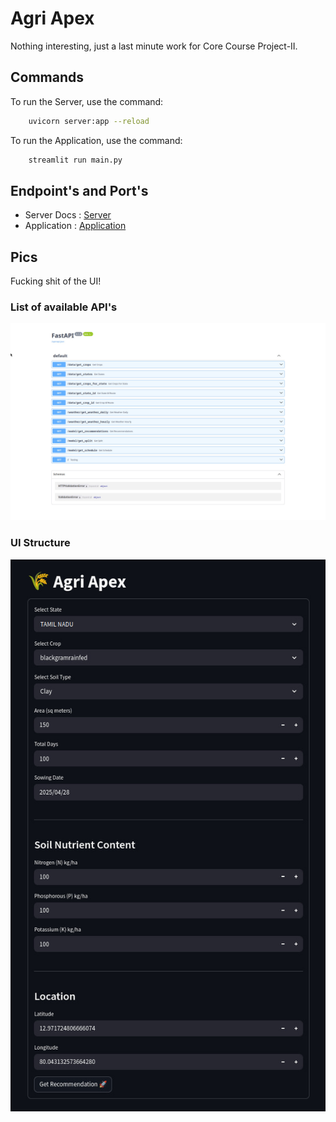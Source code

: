 # Agri Apex

Nothing interesting, just a last minute work for Core Course Project-II.


## Commands

To run the Server, use the command:
```bash
    uvicorn server:app --reload
```

To run the Application, use the command:
```bash
    streamlit run main.py
```


## Endpoint's and Port's

- Server Docs : [Server](http://127.0.0.1:8000/docs#/)
- Application : [Application](http://localhost:8501/)


## Pics

Fucking shit of the UI!

### List of available API's
![API](./asserts/api.jpg)

### UI Structure
![UI](./asserts/ui.jpg)
